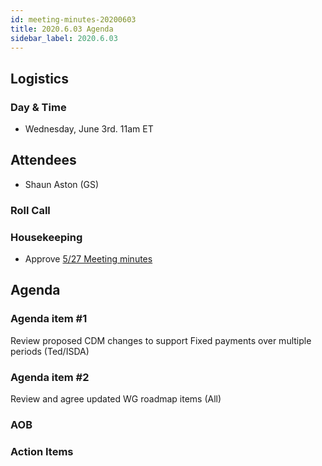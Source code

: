 ```yaml
---
id: meeting-minutes-20200603
title: 2020.6.03 Agenda
sidebar_label: 2020.6.03
---
```


## Logistics
### Day & Time
* Wednesday, June 3rd. 11am ET

## Attendees
* Shaun Aston (GS)


### Roll Call

### Housekeeping
* Approve [5/27 Meeting minutes](https://github.com/finos/alloy/blob/master/meeting-minutes/commodities-ref-data-wg/2020.5.27-commod-wg-meeting.md) 

## Agenda

### Agenda item #1
Review proposed CDM changes to support Fixed payments over multiple periods (Ted/ISDA)

### Agenda item #2
Review and agree updated WG roadmap items (All)

### AOB

### Action Items

